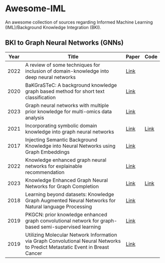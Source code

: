 # Awesome-IML

An awesome collection of sources regarding Informed Machine Learning (IML)/Background Knowledge Integration (BKI).

## BKI to Graph Neural Networks (GNNs)

| Year | Title                                                                                                                        | Paper                                                                | Code                                               |
| ---- | ---------------------------------------------------------------------------------------------------------------------------- | -------------------------------------------------------------------- | -------------------------------------------------- |
| 2022 | A review of some techniques for inclusion of domain-knowledge into deep neural networks                                      | [Link](https://www.nature.com/articles/s41598-021-04590-0)           |                                                    |
| 2020 | BaKGraSTeC: A background knowledge graph based method for short text classification                                          | [Link](https://ieeexplore.ieee.org/abstract/document/9194505/)       |                                                    |
| 2023 | Graph neural networks with multiple prior knowledge for multi-omics data analysis                                            | [Link](https://ieeexplore.ieee.org/abstract/document/10148642/)      |                                                    |
| 2021 | Incorporating symbolic domain knowledge into graph neural networks                                                           | [Link](https://link.springer.com/article/10.1007/s10994-021-05966-z) | [Link](https://github.com/tirtharajdash/VEGNN)     |
| 2017 | Injecting Semantic Background Knowledge into Neural Networks using Graph Embeddings                                          | [Link](https://ieeexplore.ieee.org/abstract/document/8003816/)       |                                                    |
| 2022 | Knowledge enhanced graph neural networks for explainable recommendation                                                      | [Link](https://ieeexplore.ieee.org/abstract/document/9681226/)       |                                                    |
| 2023 | Knowledge Enhanced Graph Neural Networks for Graph Completion                                                                | [Link](https://openreview.net/forum?id=7cdXVj9z6Y)                   | [Link](https://gitlab.inria.fr/tyrex-public/kegnn) |
| 2018 | Learning beyond datasets: Knowledge Graph Augmented Neural Networks for Natural language Processing                          | [Link](http://arxiv.org/abs/1802.05930)                              |                                                    |
| 2019 | PKGCN: prior knowledge enhanced graph convolutional network for graph-based semi-supervised learning                         | [Link](https://link.springer.com/article/10.1007/s13042-019-01003-7) |                                                    |
| 2019 | Utilizing Molecular Network Information via Graph Convolutional Neural Networks to Predict Metastatic Event in Breast Cancer | [Link](https://ebooks.iospress.nl/publication/52764)                 |                                                    |
